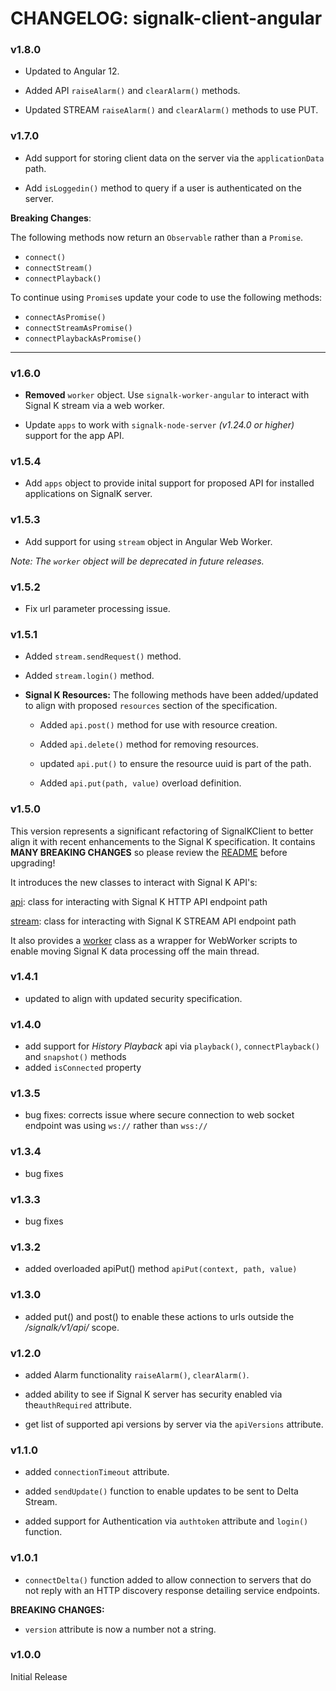 # CHANGELOG: signalk-client-angular

### v1.8.0

- Updated to Angular 12.

- Added API `raiseAlarm()` and `clearAlarm()` methods.

- Updated STREAM `raiseAlarm()` and `clearAlarm()` methods to use PUT.

### v1.7.0

- Add support for storing client data on the server via the `applicationData` path.

- Add `isLoggedin()` method to query if a user is authenticated on the server.

__Breaking Changes__:

The following methods now return an `Observable` rather than a `Promise`.

- `connect()`
- `connectStream()`
- `connectPlayback()`

To continue using `Promise`s update your code to use the following methods:

- `connectAsPromise()`
- `connectStreamAsPromise()`
- `connectPlaybackAsPromise()`

---

### v1.6.0

- __Removed__ `worker` object. Use `signalk-worker-angular` to interact with Signal K stream via a web worker.

- Update `apps` to work with `signalk-node-server` _(v1.24.0 or higher)_ support for the app API.

### v1.5.4

- Add `apps` object to provide inital support for proposed API for installed applications on SignalK server.


### v1.5.3

- Add support for using `stream` object in Angular Web Worker.

_Note: The `worker` object will be deprecated in future releases._

### v1.5.2

- Fix url parameter processing issue.

### v1.5.1

- Added `stream.sendRequest()` method.

- Added `stream.login()` method.

- __Signal K Resources:__ 
The following methods have been added/updated to align with  proposed `resources` section of the specification.

    - Added `api.post()` method for use with resource creation.

    - Added `api.delete()` method for removing resources.

    - updated `api.put()` to ensure the resource uuid is part of the path.

    - Added `api.put(path, value)` overload definition.


### v1.5.0

This version represents a significant refactoring of SignalKClient to better align it with recent enhancements to the Signal K specification. It contains **MANY BREAKING CHANGES** so please review the [README](README_MD) before upgrading!

It introduces the new classes to interact with Signal K API's:

[api](HTTP_API.MD): class for interacting with Signal K HTTP API endpoint path

[stream](STREAM_API.MD): class for interacting with Signal K STREAM API endpoint path

It also provides a [worker](WORKER.MD)  class as a wrapper for WebWorker scripts to enable moving Signal K data processing off the main thread.


### v1.4.1

- updated to align with updated security specification.

### v1.4.0

- add support for *History Playback* api via `playback()`, `connectPlayback()` and `snapshot()` methods
- added `isConnected` property

### v1.3.5

- bug fixes: corrects issue where secure connection to web socket endpoint was using `ws://` rather than `wss://`

### v1.3.4

- bug fixes

### v1.3.3

- bug fixes

### v1.3.2

- added overloaded apiPut() method `apiPut(context, path, value)`


### v1.3.0

- added put() and post() to enable these actions to urls outside the */signalk/v1/api/* scope.


### v1.2.0

- added Alarm functionality `raiseAlarm()`, `clearAlarm()`.

- added ability to see if Signal K server has security enabled via the`authRequired` attribute.

- get list of supported api versions by server via the `apiVersions` attribute.


### v1.1.0

- added `connectionTimeout` attribute.

- added `sendUpdate()` function to enable updates to be sent to Delta Stream.

- added support for Authentication via `authtoken` attribute and `login()` function.


### v1.0.1

- `connectDelta()` function added to allow connection to servers that do not reply with an HTTP discovery response detailing service endpoints.


**BREAKING CHANGES:**

- `version` attribute is now a number not a string.


### v1.0.0

Initial Release
